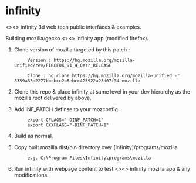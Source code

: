 # infinity
&lt;>&lt;> infinity 3d web tech public interfaces &amp; examples.


Building mozilla/gecko <><> infinity app (modified firefox).


1. Clone version of mozilla targeted by this patch :

            Version : https://hg.mozilla.org/mozilla-unified/rev/FIREFOX_91_4_0esr_RELEASE

            Clone : hg clone https://hg.mozilla.org/mozilla-unified -r 3359a85a2277bbcbcc2b5ebcc425922a23d07f34 mozilla


2. Clone this repo & place infinity at same level in your dev hierarchy as the mozilla root delivered by above.


3. Add INF_PATCH definse to your mozconfig :

            export CFLAGS="-DINF_PATCH=1"
            export CXXFLAGS="-DINF_PATCH=1"


4. Build as normal.

5. Copy built mozilla dist/bin directory over [infinity]/programs/mozilla

            e.g. C:\Program Files\Infinity\programs\mozilla

6. Run infinity with webpage content to test <><> infinity mozilla app & any modifications.



